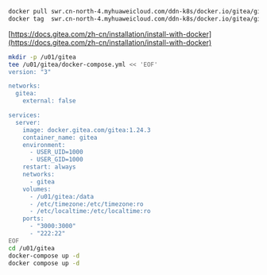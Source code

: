 ```bash
docker pull swr.cn-north-4.myhuaweicloud.com/ddn-k8s/docker.io/gitea/gitea:1.24.3
docker tag  swr.cn-north-4.myhuaweicloud.com/ddn-k8s/docker.io/gitea/gitea:1.24.3  docker.io/gitea/gitea:1.24.3
```

[https://docs.gitea.com/zh-cn/installation/install-with-docker](https://docs.gitea.com/zh-cn/installation/install-with-docker)

```bash
mkdir -p /u01/gitea
tee /u01/gitea/docker-compose.yml << 'EOF'
version: "3"

networks:
  gitea:
    external: false

services:
  server:
    image: docker.gitea.com/gitea:1.24.3
    container_name: gitea
    environment:
      - USER_UID=1000
      - USER_GID=1000
    restart: always
    networks:
      - gitea
    volumes:
      - /u01/gitea:/data
      - /etc/timezone:/etc/timezone:ro
      - /etc/localtime:/etc/localtime:ro
    ports:
      - "3000:3000"
      - "222:22"
EOF
cd /u01/gitea
docker-compose up -d
docker compose up -d

```

